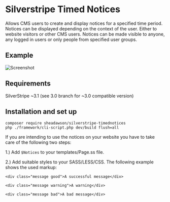 # Silverstripe Timed Notices

Allows CMS users to create and display notices for a specified time period. Notices can be displayed depending on the context of the user. Either to website visitors or other CMS users. Notices can be made visible to anyone, any logged in users or only people from specified user groups.

## Example

![Screenshot](https://raw.github.com/sheadawson/silverstripe-timednotices/master/images/screenshot.png)

## Requirements

SilverStripe ~3.1 (see 3.0 branch for ~3.0 compatible version)

## Installation and set up

```
composer require sheadawson/silverstripe-timednotices
php ./framework/cli-script.php dev/build flush=all
```

If you are intending to use the notices on your website you have to take care of the following two steps:

1.) Add ```$Notices``` to your templates/Page.ss file.

2.) Add suitable styles to your SASS/LESS/CSS. The following example shows the used markup:

```
<div class="message good">A successful message</div>

<div class="message warning">A warning</div>

<div class="message bad">A bad message</div>
```
